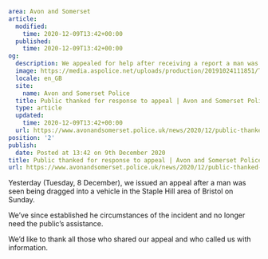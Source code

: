 ```yaml
area: Avon and Somerset
article:
  modified:
    time: 2020-12-09T13:42+00:00
  published:
    time: 2020-12-09T13:42+00:00
og:
  description: We appealed for help after receiving a report a man was seen being dragged into a vehicle but have since established the circumstances&#8230;
  image: https://media.aspolice.net/uploads/production/20191024111851/Thank-you-your-help-makes-a-difference.jpg
  locale: en_GB
  site:
    name: Avon and Somerset Police
  title: Public thanked for response to appeal | Avon and Somerset Police
  type: article
  updated:
    time: 2020-12-09T13:42+00:00
  url: https://www.avonandsomerset.police.uk/news/2020/12/public-thanked-for-response-to-appeal/
position: '2'
publish:
  date: Posted at 13:42 on 9th December 2020
title: Public thanked for response to appeal | Avon and Somerset Police
url: https://www.avonandsomerset.police.uk/news/2020/12/public-thanked-for-response-to-appeal/
```

Yesterday (Tuesday, 8 December), we issued an appeal after a man was seen being dragged into a vehicle in the Staple Hill area of Bristol on Sunday.

We’ve since established he circumstances of the incident and no longer need the public’s assistance.

We’d like to thank all those who shared our appeal and who called us with information.
